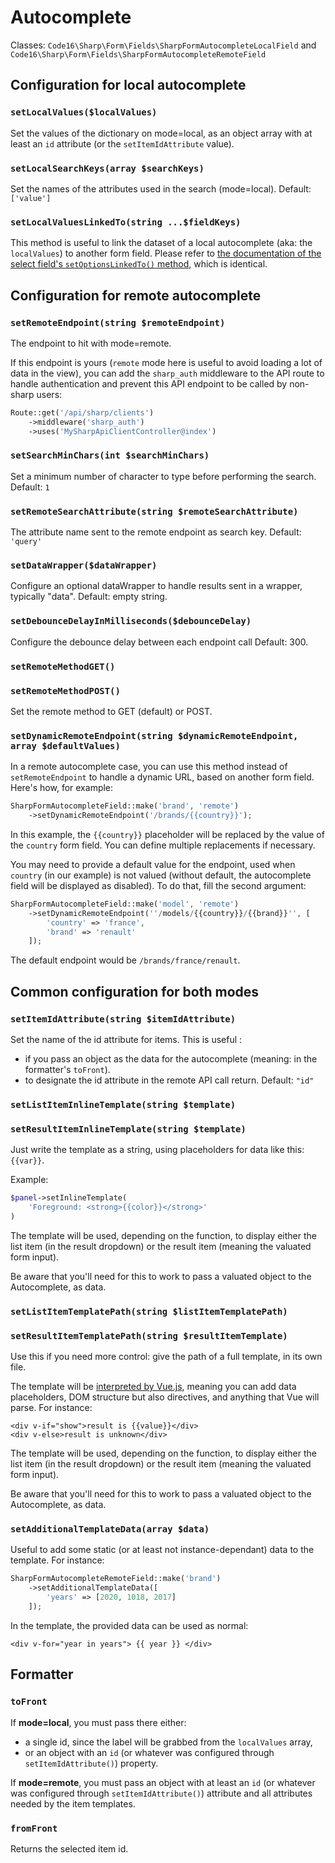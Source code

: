 # Autocomplete

Classes: `Code16\Sharp\Form\Fields\SharpFormAutocompleteLocalField` and `Code16\Sharp\Form\Fields\SharpFormAutocompleteRemoteField` 

## Configuration for local autocomplete

### `setLocalValues($localValues)`

Set the values of the dictionary on mode=local, as an object array with at least an `id` attribute (or the `setItemIdAttribute` value).

### `setLocalSearchKeys(array $searchKeys)`

Set the names of the attributes used in the search (mode=local).
Default: `['value']`

### `setLocalValuesLinkedTo(string ...$fieldKeys)`

This method is useful to link the dataset of a local autocomplete (aka: the `localValues`) to another form field. Please refer to [the documentation of the select field's `setOptionsLinkedTo()` method](select.md), which is identical.

## Configuration for remote autocomplete

### `setRemoteEndpoint(string $remoteEndpoint)`

The endpoint to hit with mode=remote.

If this endpoint is yours (`remote` mode here is useful to avoid loading a lot of data in the view), you can add the `sharp_auth` middleware to the API route to handle authentication and prevent this API endpoint to be called by non-sharp users:

```php
Route::get('/api/sharp/clients')
    ->middleware('sharp_auth')
    ->uses('MySharpApiClientController@index')
```

### `setSearchMinChars(int $searchMinChars)`

Set a minimum number of character to type before performing the search.
Default: `1`

### `setRemoteSearchAttribute(string $remoteSearchAttribute)`

The attribute name sent to the remote endpoint as search key.
Default: `'query'`

### `setDataWrapper($dataWrapper)`

Configure an optional dataWrapper to handle results sent in a wrapper, typically "data". 
Default: empty string.

### `setDebounceDelayInMilliseconds($debounceDelay)`

Configure the debounce delay between each endpoint call
Default: 300.

### `setRemoteMethodGET()`
### `setRemoteMethodPOST()`

Set the remote method to GET (default) or POST.

### `setDynamicRemoteEndpoint(string $dynamicRemoteEndpoint, array $defaultValues)`

In a remote autocomplete case, you can use this method instead of `setRemoteEndpoint` to handle a dynamic URL, based on another form field. Here's how, for example:

```php
SharpFormAutocompleteField::make('brand', 'remote')
    ->setDynamicRemoteEndpoint('/brands/{{country}}');
```

In this example, the `{{country}}` placeholder will be replaced by the value of the `country` form field. You can define multiple replacements if necessary.

You may need to provide a default value for the endpoint, used when `country` (in our example) is not valued (without default, the autocomplete field will be displayed as disabled). To do that,
fill the second argument:

```php
SharpFormAutocompleteField::make('model', 'remote')
    ->setDynamicRemoteEndpoint(''/models/{{country}}/{{brand}}'', [
        'country' => 'france',
        'brand' => 'renault'
    ]);
```

The default endpoint would be `/brands/france/renault`.


## Common configuration for both modes

### `setItemIdAttribute(string $itemIdAttribute)`

Set the name of the id attribute for items. This is useful :
- if you pass an object as the data for the autocomplete (meaning: in the formatter's `toFront`).
- to designate the id attribute in the remote API call return.
Default: `"id"`

### `setListItemInlineTemplate(string $template)`
### `setResultItemInlineTemplate(string $template)`
Just write the template as a string, using placeholders for data like this: `{{var}}`.

Example:

```php
$panel->setInlineTemplate(
    'Foreground: <strong>{{color}}</strong>'
)
```

The template will be used, depending on the function, to display either the list item (in the result dropdown) or the result item (meaning the valuated form input).

Be aware that you'll need for this to work to pass a valuated object to the Autocomplete, as data.

### `setListItemTemplatePath(string $listItemTemplatePath)`
### `setResultItemTemplatePath(string $resultItemTemplate)`

Use this if you need more control: give the path of a full template, in its own file.

The template will be [interpreted by Vue.js](https://vuejs.org/v2/guide/syntax.html), meaning you can add data placeholders, DOM structure but also directives, and anything that Vue will parse. For instance:

```vue
<div v-if="show">result is {{value}}</div>
<div v-else>result is unknown</div>
```

The template will be used, depending on the function, to display either the list item (in the result dropdown) or the result item (meaning the valuated form input).

Be aware that you'll need for this to work to pass a valuated object to the Autocomplete, as data.

### `setAdditionalTemplateData(array $data)`

Useful to add some static (or at least not instance-dependant) data to the template. For instance:

```php
SharpFormAutocompleteRemoteField::make('brand')
    ->setAdditionalTemplateData([
        'years' => [2020, 1018, 2017]
    ]);
```

In the template, the provided data can be used as normal:

```vue
<div v-for="year in years"> {{ year }} </div>
```

## Formatter

### `toFront`

If **mode=local**, you must pass there either:
- a single id, since the label will be grabbed from the `localValues` array,
- or an object with an `id` (or whatever was configured through `setItemIdAttribute()`) property.

If **mode=remote**, you must pass an object with at least an `id` (or whatever was configured through `setItemIdAttribute()`) attribute and all attributes needed by the item templates.

### `fromFront`

Returns the selected item id.
